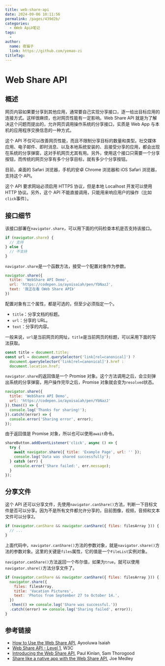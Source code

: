 ```yaml
---
title: web-share-api
date: 2024-09-06 10:11:56
permalink: /pages/439d2b/
categories:
  - 《Web Api》笔记
tags:
  - 
author: 
  name: 夜猫子
  link: https://github.com/yemao-zi
titleTag: 
---
```

# Web Share API

## 概述

网页内容如果要分享到其他应用，通常要自己实现分享接口，逐一给出目标应用的连接方式。这样很麻烦，也对网页性能有一定影响。Web Share API 就是为了解决这个问题而提出的，允许网页调用操作系统的分享接口，实质是 Web App 与本机的应用程序交换信息的一种方式。

这个 API 不仅可以改善网页性能，而且不限制分享目标的数量和类型。社交媒体应用、电子邮件、即时消息、以及本地系统安装的、且接受分享的应用，都会出现在系统的分享弹窗，这对手机网页尤其有用。另外，使用这个接口只需要一个分享按钮，而传统的网页分享有多个分享目标，就有多少个分享按钮。

目前，桌面的 Safari 浏览器，手机的安卓 Chrome 浏览器和 iOS Safari 浏览器，支持这个 API。

这个 API 要求网站必须启用 HTTPS 协议，但是本地 Localhost 开发可以使用 HTTP 协议。另外，这个 API 不能直接调用，只能用来响应用户的操作（比如`click`事件）。

<!-- more -->

## 接口细节

该接口部署在`navigator.share`，可以用下面的代码检查本机是否支持该接口。

```javascript
if (navigator.share) {
  // 支持
} else {
  // 不支持
}
```

`navigator.share`是一个函数方法，接受一个配置对象作为参数。

```javascript
navigator.share({
  title: 'WebShare API Demo',
  url: 'https://codepen.io/ayoisaiah/pen/YbNazJ',
  text: '我正在看《Web Share API》'
})
```

配置对象有三个属性，都是可选的，但至少必须指定一个。

- `title`：分享文档的标题。
- `url`：分享的 URL。
- `text`：分享的内容。

一般来说，`url`是当前网页的网址，`title`是当前网页的标题，可以采用下面的写法获取。

```javascript
const title = document.title;
const url = document.querySelector('link[rel=canonical]') ?
  document.querySelector('link[rel=canonical]').href :
  document.location.href;
```

`navigator.share`的返回值是一个 Promise 对象。这个方法调用之后，会立刻弹出系统的分享弹窗，用户操作完毕之后，Promise 对象就会变为`resolved`状态。

```javascript
navigator.share({
  title: 'WebShare API Demo',
  url: 'https://codepen.io/ayoisaiah/pen/YbNazJ'
}).then(() => {
  console.log('Thanks for sharing!');
}).catch((error) => {
  console.error('Sharing error', error);
});
```

由于返回值是 Promise 对象，所以也可以使用`await`命令。

```javascript
shareButton.addEventListener('click', async () => {
  try {
    await navigator.share({ title: 'Example Page', url: '' });
    console.log('Data was shared successfully');
  } catch (err) {
    console.error('Share failed:', err.message);
  }
});
```

## 分享文件

这个 API 还可以分享文件，先使用`navigator.canShare()`方法，判断一下目标文件是否可以分享。因为不是所有文件都允许分享的，目前图像，视频，音频和文本文件可以分享2。

```javascript
if (navigator.canShare && navigator.canShare({ files: filesArray })) {
  // ...
}
```

上面代码中，`navigator.canShare()`方法的参数对象，就是`navigator.share()`方法的参数对象。这里的关键是`files`属性，它的值是一个`FileList`实例对象。

`navigator.canShare()`方法返回一个布尔值，如果为`true`，就可以使用`navigator.share()`方法分享文件了。

```javascript
if (navigator.canShare && navigator.canShare({ files: filesArray })) {
  navigator.share({
    files: filesArray,
    title: 'Vacation Pictures',
    text: 'Photos from September 27 to October 14.',
  })
  .then(() => console.log('Share was successful.'))
  .catch((error) => console.log('Sharing failed', error));
}
```



## 参考链接

- [How to Use the Web Share API](https://css-tricks.com/how-to-use-the-web-share-api/), Ayooluwa Isaiah
- [Web Share API - Level 1](https://wicg.github.io/web-share/), W3C
- [Introducing the Web Share API](https://developers.google.com/web/updates/2016/09/navigator-share), Paul Kinlan, Sam Thorogood
- [Share like a native app with the Web Share API](https://web.dev/web-share/), Joe Medley
